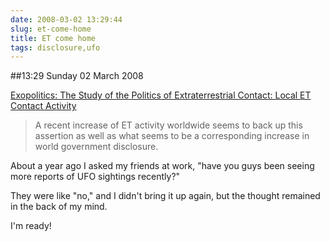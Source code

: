 ```yaml
---
date: 2008-03-02 13:29:44
slug: et-come-home
title: ET come home
tags: disclosure,ufo
---
```


##13:29 Sunday 02 March 2008

[Exopolitics: The Study of the Politics of Extraterrestrial Contact: Local ET Contact Activity](http://exopolitics.blogspot.com/2008/02/local-et-contact-activity-by-ed-komarek.html)   


> A recent increase of ET activity worldwide seems to back up this assertion as well as what seems to be a corresponding increase in world government disclosure.



About a year ago I asked my friends at work, "have you guys been seeing more reports of UFO sightings recently?"

They were like "no," and I didn't bring it up again, but the thought remained in the back of my mind.

I'm ready!
